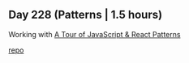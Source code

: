 ## Day 228 (Patterns | 1.5 hours)

Working with [A Tour of JavaScript & React Patterns](https://frontendmasters.com/courses/tour-js-patterns/)

[repo](https://github.com/alexvyber/tour_of_javascript_react_patterns)
